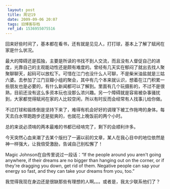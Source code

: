 ```yaml
---
 layout: post
 title: 周记19
 date: 2009-09-06 20:07
 tags: 旧博客存档
 ref_id: 1536955075516
---
```

回来好些时间了，基本都在看书，还有就是见见人，打打球，基本上了解了赋闲在家是什么状况。

最大的障碍还是孤独，主要是所读的书找不到人交流，而且没有人督促自己的进度，光靠自己的主观能动性还是颇有难度的。曾经有几天实在郁闷了就出去找人聚聚聊聊天，起码可以放松下。可惜在江门也没什么人可聊，不是柴米油盐就是三姑六婆。去参加了江门豆瓣小组的聚会，其中有几个本来就认识，想着在江门积累一些朋友也是必要的，有什么新闻都可以了解到。里面有几个玩摄影的，不过不是很熟，目前还没有这么多资本玩也没那么浓兴趣。另一个障碍就是容易被杂事骚扰到，大家都觉得赋闲在家的人比较空闲，所以有时反而会经常有人找事儿给你做。

不过打球和锻炼倒是坚持下来了，难得有机会好好的调理下被工作拖垮的身体。每天去白水带跑跑步还是挺爽的，也就花上晚饭前的两个小时。

总的来说必须啃的两本最难的书都已经啃完了，剩下的会顺利许多。

今天突然心血来潮了去某个版扫了一遍以前的文章，某人在我心目中的地位依然是神一样强大，让我倍受激励，告诫自己别松懈了！

Magic Johnson在自传里说过一段话：“If the people around you aren't going anywhere, if
their dreams are no bigger than hanging out on the corner, or if they're
dragging you down, get rid of them. Negative people can sap your energy so
fast, and they can take your dreams from you, too.”

我觉得我现在身边还是很缺那些有理想的人啊。。。或者是，我太少联系他们了？

